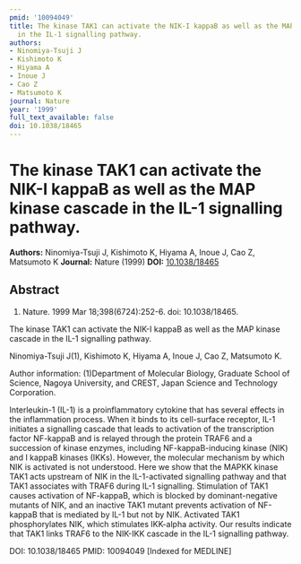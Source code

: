 ```yaml
---
pmid: '10094049'
title: The kinase TAK1 can activate the NIK-I kappaB as well as the MAP kinase cascade
  in the IL-1 signalling pathway.
authors:
- Ninomiya-Tsuji J
- Kishimoto K
- Hiyama A
- Inoue J
- Cao Z
- Matsumoto K
journal: Nature
year: '1999'
full_text_available: false
doi: 10.1038/18465
---
```


# The kinase TAK1 can activate the NIK-I kappaB as well as the MAP kinase cascade in the IL-1 signalling pathway.
**Authors:** Ninomiya-Tsuji J, Kishimoto K, Hiyama A, Inoue J, Cao Z, Matsumoto K
**Journal:** Nature (1999)
**DOI:** [10.1038/18465](https://doi.org/10.1038/18465)

## Abstract

1. Nature. 1999 Mar 18;398(6724):252-6. doi: 10.1038/18465.

The kinase TAK1 can activate the NIK-I kappaB as well as the MAP kinase cascade 
in the IL-1 signalling pathway.

Ninomiya-Tsuji J(1), Kishimoto K, Hiyama A, Inoue J, Cao Z, Matsumoto K.

Author information:
(1)Department of Molecular Biology, Graduate School of Science, Nagoya 
University, and CREST, Japan Science and Technology Corporation.

Interleukin-1 (IL-1) is a proinflammatory cytokine that has several effects in 
the inflammation process. When it binds to its cell-surface receptor, IL-1 
initiates a signalling cascade that leads to activation of the transcription 
factor NF-kappaB and is relayed through the protein TRAF6 and a succession of 
kinase enzymes, including NF-kappaB-inducing kinase (NIK) and I kappaB kinases 
(IKKs). However, the molecular mechanism by which NIK is activated is not 
understood. Here we show that the MAPKK kinase TAK1 acts upstream of NIK in the 
IL-1-activated signalling pathway and that TAK1 associates with TRAF6 during 
IL-1 signalling. Stimulation of TAK1 causes activation of NF-kappaB, which is 
blocked by dominant-negative mutants of NIK, and an inactive TAK1 mutant 
prevents activation of NF-kappaB that is mediated by IL-1 but not by NIK. 
Activated TAK1 phosphorylates NIK, which stimulates IKK-alpha activity. Our 
results indicate that TAK1 links TRAF6 to the NIK-IKK cascade in the IL-1 
signalling pathway.

DOI: 10.1038/18465
PMID: 10094049 [Indexed for MEDLINE]
